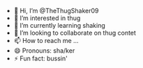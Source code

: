 - 👋 Hi, I’m @TheThugShaker09
- 👀 I’m interested in thug
- 🌱 I’m currently learning shaking
- 💞️ I’m looking to collaborate on thug contet
- 📫 How to reach me ...
- 😄 Pronouns: sha/ker
- ⚡ Fun fact: bussin'

<!---
TheThugShaker09/TheThugShaker09 is a ✨ special ✨ repository because its `README.md` (this file) appears on your GitHub profile.
You can click the Preview link to take a look at your changes.
--->

